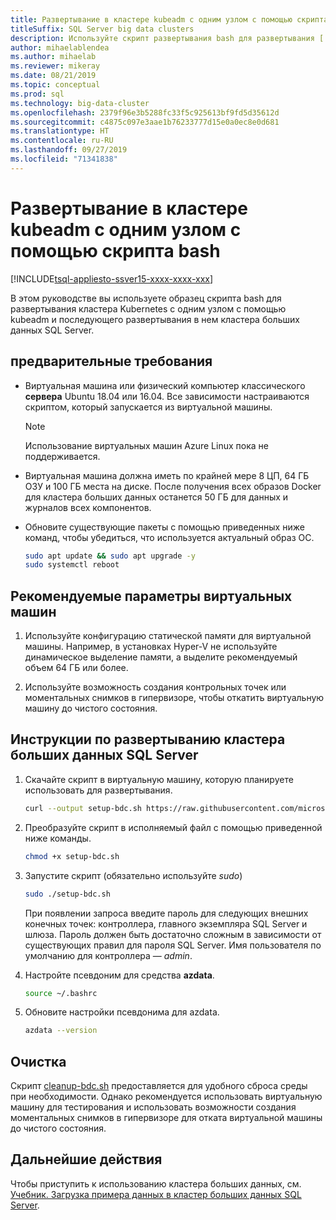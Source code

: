 ```yaml
---
title: Развертывание в кластере kubeadm с одним узлом с помощью скрипта bash
titleSuffix: SQL Server big data clusters
description: Используйте скрипт развертывания bash для развертывания [!INCLUDE[big-data-clusters-2019](../includes/ssbigdataclusters-ver15.md)] в кластере kubeadm с одним узлом.
author: mihaelablendea
ms.author: mihaelab
ms.reviewer: mikeray
ms.date: 08/21/2019
ms.topic: conceptual
ms.prod: sql
ms.technology: big-data-cluster
ms.openlocfilehash: 2379f96e3b5288fc33f5c925613bf9fd5d35612d
ms.sourcegitcommit: c4875c097e3aae1b76233777d15e0a0ec8e0d681
ms.translationtype: HT
ms.contentlocale: ru-RU
ms.lasthandoff: 09/27/2019
ms.locfileid: "71341838"
---
```

# <a name="deploy-with-a-bash-script-to-a-single-node-kubeadm-cluster"></a>Развертывание в кластере kubeadm с одним узлом с помощью скрипта bash

[!INCLUDE[tsql-appliesto-ssver15-xxxx-xxxx-xxx](../includes/tsql-appliesto-ssver15-xxxx-xxxx-xxx.md)]

В этом руководстве вы используете образец скрипта bash для развертывания кластера Kubernetes с одним узлом с помощью kubeadm и последующего развертывания в нем кластера больших данных SQL Server.  

## <a name="prerequisites"></a>предварительные требования

- Виртуальная машина или физический компьютер классического **сервера** Ubuntu 18.04 или 16.04. Все зависимости настраиваются скриптом, который запускается из виртуальной машины.

  > [!NOTE]
  > Использование виртуальных машин Azure Linux пока не поддерживается.

- Виртуальная машина должна иметь по крайней мере 8 ЦП, 64 ГБ ОЗУ и 100 ГБ места на диске. После получения всех образов Docker для кластера больших данных останется 50 ГБ для данных и журналов всех компонентов.

- Обновите существующие пакеты с помощью приведенных ниже команд, чтобы убедиться, что используется актуальный образ ОС.

   ``` bash
   sudo apt update && sudo apt upgrade -y
   sudo systemctl reboot
   ```

## <a name="recommended-virtual-machine-settings"></a>Рекомендуемые параметры виртуальных машин

1. Используйте конфигурацию статической памяти для виртуальной машины. Например, в установках Hyper-V не используйте динамическое выделение памяти, а выделите рекомендуемый объем 64 ГБ или более.

1. Используйте возможность создания контрольных точек или моментальных снимков в гипервизоре, чтобы откатить виртуальную машину до чистого состояния.


## <a name="instructions-to-deploy-sql-server-big-data-cluster"></a>Инструкции по развертыванию кластера больших данных SQL Server

1. Скачайте скрипт в виртуальную машину, которую планируете использовать для развертывания.

   ```bash
   curl --output setup-bdc.sh https://raw.githubusercontent.com/microsoft/sql-server-samples/master/samples/features/sql-big-data-cluster/deployment/kubeadm/ubuntu-single-node-vm/setup-bdc.sh
   ```

2. Преобразуйте скрипт в исполняемый файл с помощью приведенной ниже команды.

   ```bash
   chmod +x setup-bdc.sh
   ```

3. Запустите скрипт (обязательно используйте *sudo*)

   ```bash
   sudo ./setup-bdc.sh
   ```

   При появлении запроса введите пароль для следующих внешних конечных точек: контроллера, главного экземпляра SQL Server и шлюза. Пароль должен быть достаточно сложным в зависимости от существующих правил для пароля SQL Server. Имя пользователя по умолчанию для контроллера — *admin*.

4. Настройте псевдоним для средства **azdata**.

   ```bash
   source ~/.bashrc
   ```

5. Обновите настройки псевдонима для azdata.

   ```bash
   azdata --version
   ```

## <a name="cleanup"></a>Очистка

Скрипт [cleanup-bdc.sh](https://raw.githubusercontent.com/microsoft/sql-server-samples/master/samples/features/sql-big-data-cluster/deployment/kubeadm/ubuntu-single-node-vm/cleanup-bdc.sh) предоставляется для удобного сброса среды при необходимости. Однако рекомендуется использовать виртуальную машину для тестирования и использовать возможности создания моментальных снимков в гипервизоре для отката виртуальной машины до чистого состояния.

## <a name="next-steps"></a>Дальнейшие действия

Чтобы приступить к использованию кластера больших данных, см. [Учебник. Загрузка примера данных в кластер больших данных SQL Server](tutorial-load-sample-data.md).
